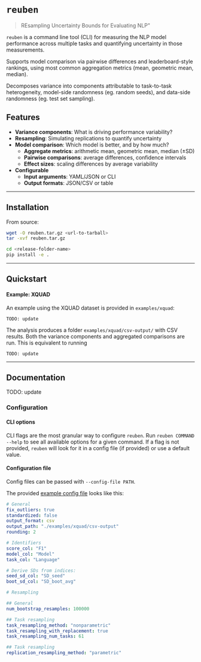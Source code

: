 # `reuben`

> REsampling Uncertainty Bounds for Evaluating NLP"

`reuben` is a command line tool (CLI) for measuring the NLP model performance
across multiple tasks and quantifying uncertainty in those measurements.

Supports model comparison via pairwise differences and leaderboard-style
rankings, using most common aggregation metrics (mean, geometric mean, median).

Decomposes variance into components attributable to task-to-task heterogeneity,
model-side randomness (eg. random seeds), and data-side randomness (eg. test
set sampling).

## Features

- **Variance components**: What is driving performance variability?
- **Resampling**: Simulating replications to quantify uncertainty
- **Model comparison**: Which model is better, and by how much?
	- **Aggregate metrics**: arithmetic mean, geometric mean, median (±SD)  
	- **Pairwise comparisons**: average differences, confidence intervals  
	- **Effect sizes**: scaling differences by average variability
- **Configurable**
	* **Input arguments**: YAML/JSON or CLI
	- **Output formats**: JSON/CSV or table

---

## Installation

From source:

```bash
wget -O reuben.tar.gz <url-to-tarball>
tar -xvf reuben.tar.gz

cd <release-folder-name>
pip install -e .
```
---

## Quickstart

#### Example: XQUAD

An example using the XQUAD dataset is provided in `examples/xquad`:

```
TODO: update
```

The analysis produces a folder `examples/xquad/csv-output/` with CSV results.
Both the variance components and aggregated comparisons are run.
This is equivalent to running

```
TODO: update
```

---


## Documentation

TODO: update

### Configuration

#### CLI options

CLI flags are the most granular way to configure `reuben`.
Run `reuben COMMAND --help` to see all available options for a given command.
If a flag is not provided, `reuben` will look for it in a config file (if provided) or use a default value.

#### Configuration file
Config files can be passed with `--config-file PATH`.

The provided [example config file](examples/experiments-for-paper/xquad/sd-cols/config-seed-boot.yaml) looks like this:

```yaml
# General
fix_outliers: true
standardized: false
output_format: csv
output_path: "./examples/xquad/csv-output"
rounding: 2

# Identifiers
score_col: "F1"
model_col: "Model"
task_col: "Language"

# Derive SDs from indices:
seed_sd_col: "SD_seed"
boot_sd_col: "SD_boot_avg"

# Resampling

## General
num_bootstrap_resamples: 100000

## Task resampling
task_resampling_method: "nonparametric"
task_resampling_with_replacement: true
task_resampling_num_tasks: 61

## Task resampling
replication_resampling_method: "parametric"
```
